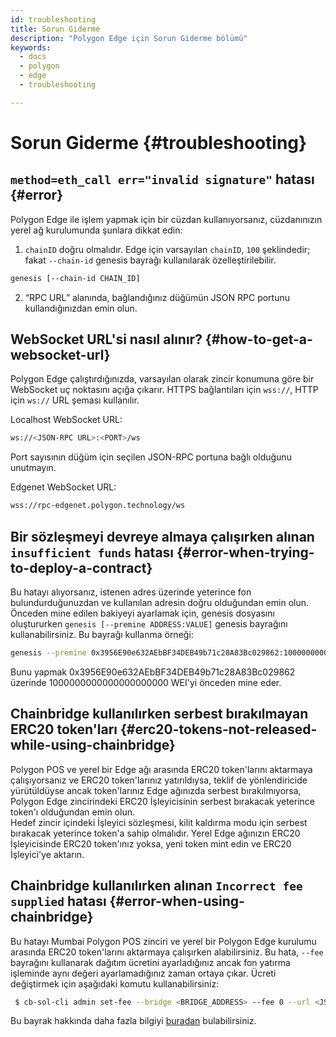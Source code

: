 ```yaml
---
id: troubleshooting
title: Sorun Giderme
description: "Polygon Edge için Sorun Giderme bölümü"
keywords:
  - docs
  - polygon
  - edge
  - troubleshooting

---
```


# Sorun Giderme {#troubleshooting}

## `method=eth_call err="invalid signature"` hatası {#error}

Polygon Edge ile işlem yapmak için bir cüzdan kullanıyorsanız, cüzdanınızın yerel ağ kurulumunda şunlara dikkat edin:

1. `chainID` doğru olmalıdır. Edge için varsayılan `chainID`, `100` şeklindedir; fakat `--chain-id` genesis bayrağı kullanılarak özelleştirilebilir.

````bash
genesis [--chain-id CHAIN_ID]
````
2. “RPC URL” alanında, bağlandığınız düğümün JSON RPC portunu kullandığınızdan emin olun.


## WebSocket URL'si nasıl alınır? {#how-to-get-a-websocket-url}

Polygon Edge çalıştırdığınızda, varsayılan olarak zincir konumuna göre bir WebSocket uç noktasını açığa çıkarır.
HTTPS bağlantıları için `wss://`, HTTP için `ws://` URL şeması kullanılır.

Localhost WebSocket URL:
````bash
ws://<JSON-RPC URL>:<PORT>/ws
````
Port sayısının düğüm için seçilen JSON-RPC portuna bağlı olduğunu unutmayın.

Edgenet WebSocket URL:
````bash
wss://rpc-edgenet.polygon.technology/ws
````

## Bir sözleşmeyi devreye almaya çalışırken alınan `insufficient funds` hatası {#error-when-trying-to-deploy-a-contract}

Bu hatayı alıyorsanız, istenen adres üzerinde yeterince fon bulundurduğunuzdan ve kullanılan adresin doğru olduğundan emin olun.<br/>
Önceden mine edilen bakiyeyi ayarlamak için, genesis dosyasını oluştururken `genesis [--premine ADDRESS:VALUE]` genesis bayrağını kullanabilirsiniz.
Bu bayrağı kullanma örneği:
````bash
genesis --premine 0x3956E90e632AEbBF34DEB49b71c28A83Bc029862:1000000000000000000000
````
Bunu yapmak 0x3956E90e632AEbBF34DEB49b71c28A83Bc029862 üzerinde 1000000000000000000000 WEI'yi önceden mine eder.


## Chainbridge kullanılırken serbest bırakılmayan ERC20 token'ları {#erc20-tokens-not-released-while-using-chainbridge}

Polygon POS ve yerel bir Edge ağı arasında ERC20 token'larını aktarmaya çalışıyorsanız ve ERC20 token'larınız yatırıldıysa, teklif de yönlendiricide yürütüldüyse ancak token'larınız Edge ağınızda serbest bırakılmıyorsa, Polygon Edge zincirindeki ERC20 İşleyicisinin serbest bırakacak yeterince token'ı olduğundan emin olun. <br/>
Hedef zincir içindeki İşleyici sözleşmesi, kilit kaldırma modu için serbest bırakacak yeterince token'a sahip olmalıdır. Yerel Edge ağınızın ERC20 İşleyicisinde ERC20 token'ınız yoksa, yeni token mint edin ve ERC20 İşleyici'ye aktarın.

## Chainbridge kullanılırken alınan `Incorrect fee supplied` hatası {#error-when-using-chainbridge}

Bu hatayı Mumbai Polygon POS zinciri ve yerel bir Polygon Edge kurulumu arasında ERC20 token'larını aktarmaya çalışırken alabilirsiniz. Bu hata, `--fee` bayrağını kullanarak dağıtım ücretini ayarladığınız ancak fon yatırma işleminde aynı değeri ayarlamadığınız zaman ortaya çıkar.
Ücreti değiştirmek için aşağıdaki komutu kullanabilirsiniz:
````bash
 $ cb-sol-cli admin set-fee --bridge <BRIDGE_ADDRESS> --fee 0 --url <JSON_RPC_URL> --privateKey <PRIVATE_KEY>
 ````
Bu bayrak hakkında daha fazla bilgiyi [buradan](https://github.com/ChainSafe/chainbridge-deploy/blob/main/cb-sol-cli/docs/deploy.md) bulabilirsiniz.





